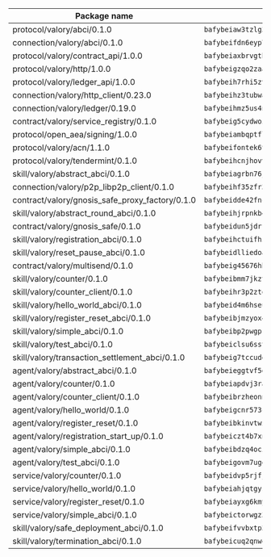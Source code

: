 | Package name                                                  | Package hash                                                  |
| ------------------------------------------------------------- | ------------------------------------------------------------- |
| protocol/valory/abci/0.1.0                                    | `bafybeiaw3tzlg3rkvnn5fcufblktmfwngmxugn4yo7pyjp76zz6aqtqcay` |
| connection/valory/abci/0.1.0                                  | `bafybeifdn6eyp7tw3pemycnuuh7e6iairmkdpsohjg2coyxkcmjwfpqavm` |
| protocol/valory/contract_api/1.0.0                            | `bafybeiaxbrvgtbdrh4lslskuxyp4awyr4whcx3nqq5yrr6vimzsxg5dy64` |
| protocol/valory/http/1.0.0                                    | `bafybeigzqo2zaakcjtzzsm6dh4x73v72xg6ctk6muyp5uq5ueb7y34fbxy` |
| protocol/valory/ledger_api/1.0.0                              | `bafybeih7rhi5zvfvwakx5ifgxsz2cfipeecsh7bm3gnudjxtvhrygpcftq` |
| connection/valory/http_client/0.23.0                          | `bafybeihz3tubwado7j3wlivndzzuj3c6fdsp4ra5r3nqixn3ufawzo3wii` |
| connection/valory/ledger/0.19.0                               | `bafybeihmz5us4ntmzvgikpkx4tththrl7zvou4uiebvletdeliidiuhi6m` |
| contract/valory/service_registry/0.1.0                        | `bafybeig5cydwoi7laokvhrlaj5qzdqcrloaldescakjnk7d7xvxveepzne` |
| protocol/open_aea/signing/1.0.0                               | `bafybeiambqptflge33eemdhis2whik67hjplfnqwieoa6wblzlaf7vuo44` |
| protocol/valory/acn/1.1.0                                     | `bafybeifontek6tvaecatoauiule3j3id6xoktpjubvuqi3h2jkzqg7zh7a` |
| protocol/valory/tendermint/0.1.0                              | `bafybeihcnjhovvyyfbkuw5sjyfx2lfd4soeocfqzxz54g67333m6nk5gxq` |
| skill/valory/abstract_abci/0.1.0                              | `bafybeiagrbn76jal52v2egtuwelcam3e2huzc6pwjtux2dh5hktxn7em3y` |
| connection/valory/p2p_libp2p_client/0.1.0                     | `bafybeihf35zfr35qsvfte4vbi7njvuzfx4httysw7owmlux53gvxh2or54` |
| contract/valory/gnosis_safe_proxy_factory/0.1.0               | `bafybeidde42fncwdgkwcuztot2hx7s7qkfusmujplvvwljeylyavrgomcy` |
| skill/valory/abstract_round_abci/0.1.0                        | `bafybeihjrpnkb4bwc4s6u3qrdxipfxsesxyaw4ewvjskmhsoz6emisrpea` |
| contract/valory/gnosis_safe/0.1.0                             | `bafybeidun5jdrffmzpr7hquuxzfyx3nkcevaxac6cci3oyjyh72ebbrwyi` |
| skill/valory/registration_abci/0.1.0                          | `bafybeihctuifhze2oniv3tj2qlrhc3eyswcoqu6jpxj4b254mhsu7p5dky` |
| skill/valory/reset_pause_abci/0.1.0                           | `bafybeidlliedoa7da7p3cxlhpgbnrx3m7j5nqraenncw6ubujhhkicd734` |
| contract/valory/multisend/0.1.0                               | `bafybeig45676hbh4c3p3mujrrskxgxww4cxdyyginlg5rmmav6orv4gtya` |
| skill/valory/counter/0.1.0                                    | `bafybeibmm7jkzt3wkverlhjpveob3pj7qbvd4mdasffubcfpy454koeaqq` |
| skill/valory/counter_client/0.1.0                             | `bafybeihr3p2ztqpbgzuo4xi7gwq4hjcc3khibirritnxkajaugshlzxjke` |
| skill/valory/hello_world_abci/0.1.0                           | `bafybeid4m6hseugqzym22f2cp6odlrp7cgeaxuogy5tfutkchx4xahvkba` |
| skill/valory/register_reset_abci/0.1.0                        | `bafybeibjmzyox4hbocba53oa3krszqs2fxa3zojx2pvhhkxne4ps6syfpi` |
| skill/valory/simple_abci/0.1.0                                | `bafybeibp2pwgprqyo2ydxuno2kawng4je54wed7qb3ydqnbsekmilm2ve4` |
| skill/valory/test_abci/0.1.0                                  | `bafybeiclsu6sst3bzri67vzd2iplw4g6blkekccku5ar2l35je67r64ogm` |
| skill/valory/transaction_settlement_abci/0.1.0                | `bafybeig7tccudgolb52tl7erjgjlmusq7kzszlzkzygi37uwxa26njtp2y` |
| agent/valory/abstract_abci/0.1.0                              | `bafybeieggtvf5glvsntajn4xb2jh7due4nfswttubiq72gfailopahmlnq` |
| agent/valory/counter/0.1.0                                    | `bafybeiapdvj3rak3shoj24bml3nunptzd77uqvi7yymml2gcjbfsrtqm2y` |
| agent/valory/counter_client/0.1.0                             | `bafybeibrzheonnpbkihtov7e45yhs5azgo57k5ogxnykucpyv6sprufb7m` |
| agent/valory/hello_world/0.1.0                                | `bafybeigcnr573cahszimtdewafrze4r3ul5yfrquxpa2ugv2gtndtu3gce` |
| agent/valory/register_reset/0.1.0                             | `bafybeibkinvtwixucnla4oztlzlq3p7hgu2ulauqgb6kglsn6vjvnxmjpe` |
| agent/valory/registration_start_up/0.1.0                      | `bafybeiczt4b7xnvyxezu55fmh3mookxhpcabnjha36lzxcpbsryssbptey` |
| agent/valory/simple_abci/0.1.0                                | `bafybeibdzq4oci53qbdpvhfhwuxpypwuvl34ee42ching44c6zgcddhy3y` |
| agent/valory/test_abci/0.1.0                                  | `bafybeigovm7ugenvqfxf5wtwgycmyrndklhbjpegpndxjn3s7sekx5t6xy` |
| service/valory/counter/0.1.0                                  | `bafybeidvp5rjfjpq7ggrkh46ry4ixlh7heky2pizmorrmq4g47abixr6ca` |
| service/valory/hello_world/0.1.0                              | `bafybeiahjqtgys3kinkvm6wsuh2yp3r6oq2wbljnzrmql3czvklednomqm` |
| service/valory/register_reset/0.1.0                           | `bafybeiayxg6kmyz2wqyudvr2t5mnv4wfd46xhjqsqzzrobditjq4bcinx4` |
| service/valory/simple_abci/0.1.0                              | `bafybeictorwgz3lp4chaac6eosprxvx4t4lbkqwp7r4nhuaezp732i3tkq` |
| skill/valory/safe_deployment_abci/0.1.0                       | `bafybeifvvbxtp3q2oqc7lk2x2rna74qohnqu75t2dgdaciogisks3vjk7q` |
| skill/valory/termination_abci/0.1.0                           | `bafybeicuq2qnw4ypozhnhmkbet626csnzry3xkbgysfymhcrlnvfevhu3u` |

